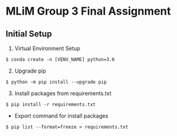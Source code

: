 # MLiM Group 3 Final Assignment

## Initial Setup
1. Virtual Environment Setup
```
$ conda create -n [VENV_NAME] python=3.6
```
2. Upgrade pip
```
$ python -m pip install --upgrade pip
```

3. Install packages from requirements.txt
```
$ pip install -r requirements.txt
```








* Export command for install packages
```
$ pip list --format=freeze > requirements.txt
```
